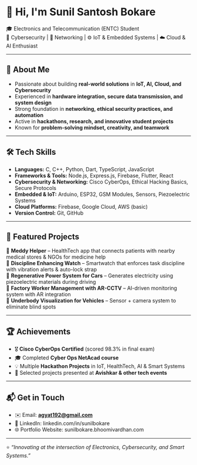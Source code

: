 # 👋 Hi, I'm Sunil Santosh Bokare  

🎓 Electronics and Telecommunication (ENTC) Student  
🔐 Cybersecurity | 📡 Networking | ⚙️ IoT & Embedded Systems | ☁️ Cloud & AI Enthusiast  

---

## 🚀 About Me  
- Passionate about building **real-world solutions** in **IoT, AI, Cloud, and Cybersecurity**  
- Experienced in **hardware integration, secure data transmission, and system design**  
- Strong foundation in **networking, ethical security practices, and automation**  
- Active in **hackathons, research, and innovative student projects**  
- Known for **problem-solving mindset, creativity, and teamwork**  

---

## 🛠️ Tech Skills  
- **Languages:** C, C++, Python, Dart, TypeScript, JavaScript  
- **Frameworks & Tools:** Node.js, Express.js, Firebase, Flutter, React  
- **Cybersecurity & Networking:** Cisco CyberOps, Ethical Hacking Basics, Secure Protocols  
- **Embedded & IoT:** Arduino, ESP32, GSM Modules, Sensors, Piezoelectric Systems  
- **Cloud Platforms:** Firebase, Google Cloud, AWS (basic)  
- **Version Control:** Git, GitHub  

---

## 🌟 Featured Projects  
🔹 **Meddy Helper** – HealthTech app that connects patients with nearby medical stores & NGOs for medicine help  
🔹 **Discipline Enhancing Watch** – Smartwatch that enforces task discipline with vibration alerts & auto-lock strap  
🔹 **Regenerative Power System for Cars** – Generates electricity using piezoelectric materials during driving  
🔹 **Factory Worker Management with AR-CCTV** – AI-driven monitoring system with AR integration  
🔹 **Underbody Visualization for Vehicles** – Sensor + camera system to eliminate blind spots  

---

## 🏆 Achievements  
- 🎖️ **Cisco CyberOps Certified** (scored 98.3% in final exam)  
- 🎓 Completed **Cyber Ops NetAcad course**  
- 💡 Multiple **Hackathon Projects** in IoT, HealthTech, AI & Smart Systems  
- 📑 Selected projects presented at **Avishkar & other tech events**  

---

## 📬 Get in Touch  
- ✉️ Email: **agyat192@gmail.com**  
- 💼 LinkedIn: linkedin.com/in/sunilbokare 
- 🌐 Portfolio Website: sunilbokare.bhoomivardhan.com

---

⭐ *“Innovating at the intersection of Electronics, Cybersecurity, and Smart Systems.”*  
